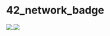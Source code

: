 # 42_network_badge

<a href="https://github.com/oouazize?tab=repositories">
  <img align="center" src="https://github-readme-stats.vercel.app/api/top-langs/?username=oouazize&theme=dark"/>
</a>
<a href="https://github.com/oouazize?tab=repositories">
 <img align="center" src="https://github-readme-stats.vercel.app/api?username=oouazize&line_height=40&show_icons=true&theme=dark">
</a>
